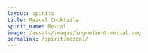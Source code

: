 ```yaml
---
layout: spirits
title: Mezcal Cocktails
spirit_name: Mezcal
image: /assets/images/ingredient-mezcal.svg
permalink: /spirit/mezcal/
---
```

